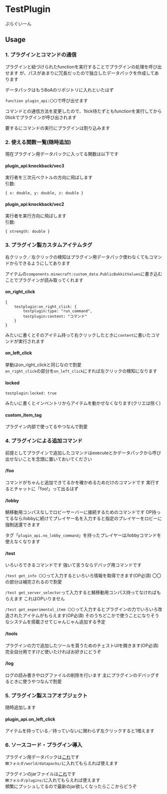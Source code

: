 # TestPlugin
ぷらぐいーん

## Usage

### 1. プラグインとコマンドの通信

プラグインと紐づけられたfunctionを実行することでプラグインの処理を呼び出せます
が、パスがあまりに冗長だったので独立したデータパックを作成してあります

データパックはもうBoAのリポジトリに入れといたはず

`function plugin_api:〇〇`で呼び出せます

コマンドとの通信方法を変更したので、1tick待たずともfunctionを実行してから0tickでプラグインが呼び出されます

要するにコマンドの実行にプラグインは割り込みます

### 2. 使える関数一覧(随時追加)

現在プラグイン用データパックに入ってる関数は以下です

#### plugin_api:knockback/vec3
実行者を三次元ベクトルの方向に飛ばします
<br>引数:
```
{ x: double, y: double, z: double }
```

#### plugin_api:knockback/vec2
実行者を実行方向に飛ばします
<br>引数:
```
{ strength: double }
```

### 3. プラグイン製カスタムアイテムタグ

右クリック／左クリックの検知はプラグイン用データパック使わなくてもコマンドからできるようにしてあります

アイテムの`components.minecraft:custom_data.PublicBukkitValues`に書き込むことでプラグインが読み取ってくれます

#### on_right_click
```
{
    testplugin:on_right_click: {
        testplugin:type: "run_command",
        testplugin:content: "コマンド"
    }
}
```
みたいに書くとそのアイテム持って右クリックしたときに`content`に書いたコマンドが実行されます

#### on_left_click
挙動はon_right_clickと同じなので割愛
<br>`on_right_click`の部分を`on_left_click`にすれば左クリックの検知になります

#### locked
```
testplugin:locked: true
```
みたいに書くとインベントリからアイテムを動かせなくなります(クリエは除く)

#### custom_item_tag
プラグイン内部で使ってるやつなんで割愛

### 4. プラグインによる追加コマンド

前提としてプラグインで追加したコマンドはexecuteとかデータパックから呼び出せないことを念頭に置いておいてください

#### /foo

コマンドがちゃんと追加できてるかを確かめるためだけのコマンドです
実行するとチャットに「foo!」って出るはず

#### /lobby

鯖移動用コンパスなしでロビーサーバーに接続するためのコマンドです
OP持ってるなら/lobbyに続けてプレイヤー名を入力すると指定のプレイヤーをロビーに強制送還できます

タグ「`plugin_api.no_lobby_command`」を持ったプレイヤーは/lobbyコマンドを使えなくなります

#### /test

いろいろできるコマンドです
強いて言うならデバッグ用コマンドです

`/test get_info 〇〇`って入力するといろいろ情報を取得できます(OP必須)
〇〇の部分は補完されるので割愛

`/test get_server_selector`って入力すると鯖移動用コンパス持ってなければもらえます
これはOPいりません

`/test get_experimental_item 〇〇`って入力するとプラグインの力でいろいろ改造されたアイテムがもらえます(OP必須)
そのうちどこかで使うことになりそうなシステムを搭載させてじゃんじゃん追加する予定

#### /tools

プラグインの力で追加したツールを貰うためのチェストUIを開きます(OP必須)
完全自分用ですけど使いたければお好きにどうぞ

#### /log

ログの読み書きやログファイルの削除を行います
主にプラグインのデバッグするときに使うやつなんで割愛

### 5. プラグイン製スコアオブジェクト

随時追加します

#### plugin_api.on_left_click

アイテムを持っている／持っていないに関わらず左クリックすると1増えます

### 6. ソースコード・プラグイン導入

プラグイン用データパックは[これ](https://github.com/Kitunegit/BattleofApostolos/tree/main/TestPluginAPI)です
<br>`鯖フォルダ/world/datapacks/`に入れてもらえれば使えます

プラグインのjarファイルは[これ](target/TestPlugin-1.0-SNAPSHOT.jar)です
<br>`鯖フォルダ/plugins/`に入れてもらえれば使えます
<br>頻繁にプッシュしてるので最新のjar欲しくなったらここからどうぞ
